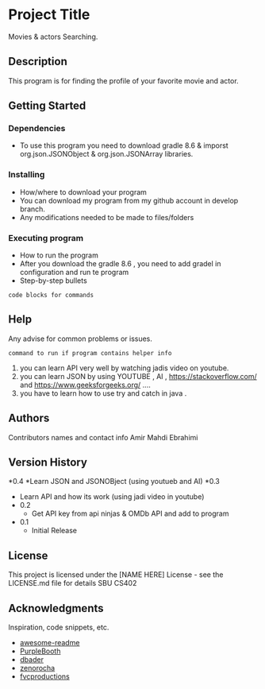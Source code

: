 # Project Title

Movies & actors Searching.

## Description

This program is for finding the profile of your favorite movie and actor.

## Getting Started

### Dependencies


* To use this program you need to download gradle 8.6 & imporst org.json.JSONObject & org.json.JSONArray libraries.


### Installing

* How/where to download your program
* You can download my program from my github account in develop branch.
* Any modifications needed to be made to files/folders

### Executing program

* How to run the program
* After you download the gradle 8.6 , you need to add gradel in configuration and run te program
* Step-by-step bullets
```
code blocks for commands
```

## Help

Any advise for common problems or issues.
```
command to run if program contains helper info
```
1. you can learn API very well by watching jadis video on youtube.
2. you can learn JSON by using YOUTUBE , AI , https://stackoverflow.com/ and https://www.geeksforgeeks.org/ ....
3. you have to learn how to use try and catch in java .
    
## Authors

Contributors names and contact info
Amir Mahdi Ebrahimi 


## Version History
*0.4
   *Learn JSON and JSONOBject (using youtueb and AI)
*0.3
   * Learn API and how its work (using jadi video in youtube)
* 0.2
    * Get API key from api ninjas & OMDb API and add to program 
* 0.1
    * Initial Release

## License

This project is licensed under the [NAME HERE] License - see the LICENSE.md file for details
SBU CS402
## Acknowledgments

Inspiration, code snippets, etc.
* [awesome-readme](https://github.com/matiassingers/awesome-readme)
* [PurpleBooth](https://gist.github.com/PurpleBooth/109311bb0361f32d87a2)
* [dbader](https://github.com/dbader/readme-template)
* [zenorocha](https://gist.github.com/zenorocha/4526327)
* [fvcproductions](https://gist.github.com/fvcproductions/1bfc2d4aecb01a834b46)
